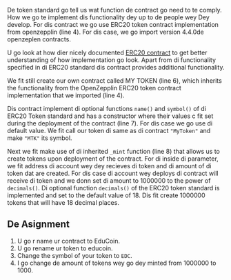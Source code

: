 De token standard go tell us wat function de contract go need to te comply. How we go te implement dis functionality dey up to de people wey Dey develop. For dis contract we go use ERC20 token contract implementation from openzepplin (line 4). For dis case, we go import version 4.4.0de openzeplen contracts.

U go look at how dier nicely documented <a href="https://github.com/OpenZeppelin/openzeppelin-contracts/blob/master/contracts/token/ERC20/ERC20.sol" target="_blank">ERC20 contract</a> to get better understanding of how implementation go look. Apart from di functionality specified in di ERC20 standard dis contract provides additional functionality.

We fit still create our own contract called MY TOKEN (line 6), which inherits the functionality from the OpenZepplin ERC20 token contract implementation that we imported (line 4).

Dis contract implement di optional functions `name()` and `symbol()` of di ERC20 Token standard and has a constructor where their values c fit set during the deployment of the contract (line 7).
For dis case we go use di default value. We fit call our token di same as di contract `"MyToken"` and make `"MTK"` its symbol.

Next we fit make use of di inherited `_mint` function (line 8) that allows us to create tokens upon deployment of the contract. For di inside di parameter, we fit address di account wey dey recieves di token and di amount of di token dat are created.
For dis case di account wey deploys di contract will receive di token and we donn set di amount to 1000000 to the power of `decimals()`. Di optional function `decimals()` of the ERC20 token standard is implemented and set to the default value of 18. Dis fit create 1000000 tokens that will have 18 decimal places.

## De Asignment

1. U go r name ur contract to EduCoin.
2. U go rename ur token to educoin.
3. Change the symbol of your token to `EDC`.
4. I go change de amount of tokens wey go dey minted from 1000000 to 1000.